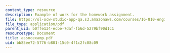 ```yaml
---
content_type: resource
description: Example of work for the homework assignment.
file: https://ol-ocw-studio-app-qa.s3.amazonaws.com/courses/16-810-engineering-design-and-rapid-prototyping-january-iap-2007/bb85ee725776b80115c04f1c2fc08c09_assncexamp.pdf
file_type: application/pdf
parent_uid: b0ffe134-ecbe-7daf-fb6d-5279bf90d1c1
resourcetype: Document
title: assncexamp.pdf
uid: bb85ee72-5776-b801-15c0-4f1c2fc08c09
---
```

